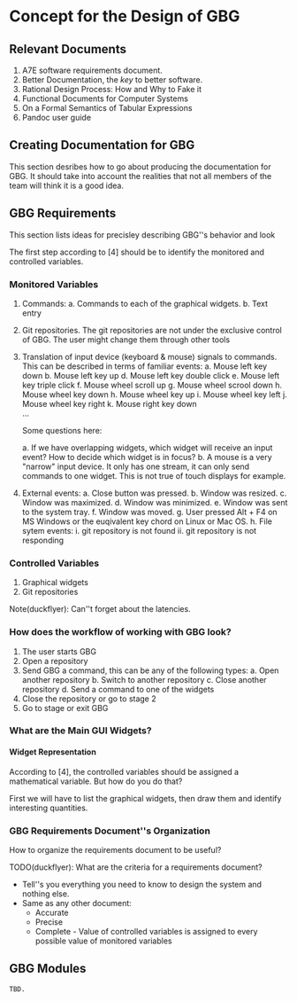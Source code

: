 # Concept for the Design of GBG #

## Relevant Documents ##

1. A7E software requirements document.
2. Better Documentation, the _key_ to better
   software.
3. Rational Design Process: How and Why to Fake it
4. Functional Documents for Computer Systems
5. On a Formal Semantics of Tabular Expressions
6. Pandoc user guide

## Creating Documentation for GBG ##

This section desribes how to go about producing the documentation for GBG.
It should take into account the realities that not all members of the team
will think it is a good idea.

## GBG Requirements ##

This section lists ideas for precisley describing GBG''s behavior and look

The first step according to [4] should be to identify the monitored and
controlled variables.

### Monitored Variables ###

1. Commands:
    a. Commands to each of the graphical widgets.
    b. Text entry
2. Git repositories. The git repositories are not under the exclusive control
   of GBG. The user might change them through other tools
3. Translation of input device (keyboard & mouse) signals to commands.
   This can be described in terms of familiar events:
    a. Mouse left key down
    b. Mouse left key up
    d. Mouse left key double click
    e. Mouse left key triple click
    f. Mouse wheel scroll up
    g. Mouse wheel scrool down
    h. Mouse wheel key down
    h. Mouse wheel key up
    i. Mouse wheel key left
    j. Mouse wheel key right
    k. Mouse right key down  
    ...
  
   Some questions here:
  
   a. If we have overlapping widgets, which widget will receive an input
   event? How to decide which widget is in focus?
   b. A mouse is a very "narrow" input device. It only has one stream, it
   can only send commands to one widget. This is not true of touch
   displays for example.

4. External events:
    a. Close button was pressed.
    b. Window was resized.
    c. Window was maximized.
    d. Window was minimized.
    e. Window was sent to the system tray.
    f. Window was moved.
    g. User pressed Alt + F4 on MS Windows or the
       euqivalent key chord on Linux or Mac OS.
    h. File sytem events:
        i. git repository is not found
       ii. git repository is not responding

### Controlled Variables ###

1. Graphical widgets
2. Git repositories

Note(duckflyer): Can''t forget about the latencies.


### How does the workflow of working with GBG look? ###

1. The user starts GBG
2. Open a repository
3. Send GBG a command, this can be any of the following types:
    a. Open another repository
    b. Switch to another repository
    c. Close another repository
    d. Send a command to one of the widgets
4. Close the repository or go to stage 2
5. Go to stage or exit GBG

### What are the Main GUI Widgets? ###



#### Widget Representation ####

According to [4], the controlled variables should be assigned a mathematical
variable. But how do you do that?

First we will have to list the graphical widgets, then draw them and identify
interesting quantities.

### GBG Requirements Document''s Organization ###

How to organize the requirements document to be useful?

TODO(duckflyer): What are the criteria for a requirements document?

 - Tell''s you everything you need to know to design the system and
   nothing else.
 - Same as any other document:
    * Accurate
    * Precise
    * Complete - Value of controlled variables is assigned to every
                 possible value of monitored variables

## GBG Modules ##
    
    TBD.

